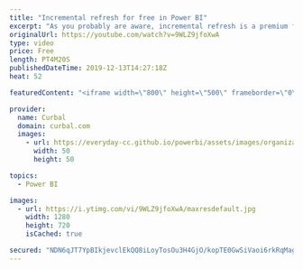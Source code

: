 ```yaml
---
title: "Incremental refresh for free in Power BI"
excerpt: "As you probably are aware, incremental refresh is a premium feature only, but with some DAX magic, you can get incremental refresh for free on Desktop and service!! Watch the video to learn how.  Here you can download all the pbix files: https://curbal.com/donwload-center\r \r SUBSCRIBE to learn more about"
originalUrl: https://youtube.com/watch?v=9WLZ9jfoXwA
type: video
price: Free
length: PT4M20S
publishedDateTime: 2019-12-13T14:27:18Z
heat: 52

featuredContent: "<iframe width=\"800\" height=\"500\" frameborder=\"0\" src=\"https://www.youtube.com/embed/9WLZ9jfoXwA\" allow=\"accelerometer; autoplay; encrypted-media; gyroscope; picture-in-picture\" allowfullscreen></iframe>"

provider:
  name: Curbal
  domain: curbal.com
  images:
    - url: https://everyday-cc.github.io/powerbi/assets/images/organizations/curbal.com-50x50.jpg
      width: 50
      height: 50

topics:
  - Power BI

images:
  - url: https://i.ytimg.com/vi/9WLZ9jfoXwA/maxresdefault.jpg
    width: 1280
    height: 720
    isCached: true

secured: "NDN6qJT7YpBIkjevclEkQQ8iLoyTosOu3H4GjO/kopTE0GwSiVaoi6rkRqMag5C/5CmKl8SPCYQsDe4prtG6sVbEoj5Ke0JaTNkQ5/en2Hghlsvey1g0WGKDm29ZuP76OBC7FSTba5LPKTtUHpjkh5megnUriuKoVdrkCdBP3kmA8AjOYYkfc9vn7GeSeBgxV7mDUeHUA8JlnlJ2f+RLwC76dNjtOSNeYZ6W9Hp5m1mv6+GMESDZfZkqk/5Ue7RmRb6DIatTpgshEhrktMrhZ6ljGNJe4UKWxPavLT+TTrlPJtpRR2dJ7fxTMn/rTcZlDZqxlQfZSQVNOKyfLdFoKUTC58qErLiqosTayxJdgwbfHpcCUvOSLOnO94V18dL9+PoDI+6JdaGAv0R56Phhh/7plohhhsD0VjGrwHIROz4=;DIAbhODcGY9nX+bqids6Mg=="
---
```


